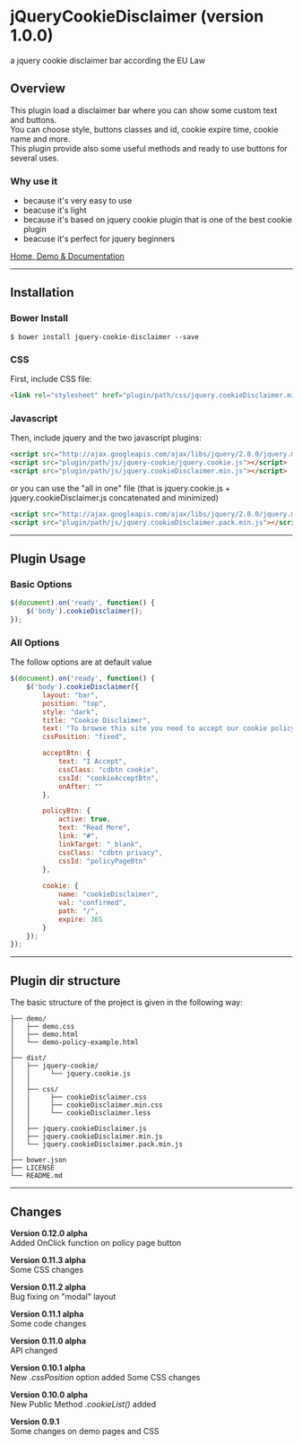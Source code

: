 # jQueryCookieDisclaimer (version 1.0.0)
a jquery cookie disclaimer bar according the EU Law

## Overview
This plugin load a disclaimer bar where you can show some custom text and buttons.<br>
You can choose style, buttons classes and id, cookie expire time, cookie name and more.<br>
This plugin provide also some useful methods and ready to use buttons for several uses.

### Why use it
* because it's very easy to use
* beacuse it's light
* because it's based on jquery cookie plugin that is one of the best cookie plugin
* beacuse it's perfect for jquery beginners

[Home, Demo & Documentation](http://factory.brainleaf.eu/jqueryCookieDisclaimer) 


***


## Installation

### Bower Install
```
$ bower install jquery-cookie-disclaimer --save
```
### CSS
First, include CSS file:
```html
<link rel="stylesheet" href="plugin/path/css/jquery.cookieDisclaimer.min.css">
```

### Javascript
Then, include jquery and the two javascript plugins:
```html
<script src="http://ajax.googleapis.com/ajax/libs/jquery/2.0.0/jquery.min.js"></script>
<script src="plugin/path/js/jquery-cookie/jquery.cookie.js"></script>
<script src="plugin/path/js/jquery.cookieDisclaimer.min.js"></script>
```
or you can use the "all in one" file (that is jquery.cookie.js + jquery.cookieDisclaimer.js concatenated and minimized)
```html
<script src="http://ajax.googleapis.com/ajax/libs/jquery/2.0.0/jquery.min.js"></script>
<script src="plugin/path/js/jquery.cookieDisclaimer.pack.min.js"></script>
```


***


## Plugin Usage

### Basic Options
```javascript
$(document).on('ready', function() {
    $('body').cookieDisclaimer();
});
```

### All Options
The follow options are at default value
```javascript
$(document).on('ready', function() {
    $('body').cookieDisclaimer({
        layout: "bar", 
        position: "top", 
        style: "dark",
        title: "Cookie Disclaimer",
        text: "To browse this site you need to accept our cookie policy.",
        cssPosition: "fixed",

        acceptBtn: {
            text: "I Accept", 
            cssClass: "cdbtn cookie",
            cssId: "cookieAcceptBtn",
            onAfter: "" 
        },

        policyBtn: {
            active: true,
            text: "Read More", 
            link: "#", 
            linkTarget: "_blank",
            cssClass: "cdbtn privacy",
            cssId: "policyPageBtn"
        },
        
        cookie: {
            name: "cookieDisclaimer",
            val: "confirmed",
            path: "/",
            expire: 365
        }  
    });
});
```


***



## Plugin dir structure

The basic structure of the project is given in the following way:

```
├── demo/
│   ├── demo.css
│   ├── demo.html
│   └── demo-policy-example.html
│   
├── dist/
│   ├── jquery-cookie/
│   │     └── jquery.cookie.js
│   │
│   ├── css/
│   │     ├── cookieDisclaimer.css
│   │     ├── cookieDisclaimer.min.css
│   │     └── cookieDisclaimer.less
│   │
│   ├── jquery.cookieDisclaimer.js
│   ├── jquery.cookieDisclaimer.min.js
│   └── jquery.cookieDisclaimer.pack.min.js
│
├── bower.json
├── LICENSE
└── README.md
```



***



## Changes

**Version 0.12.0 alpha**<br>
Added OnClick function on policy page button

**Version 0.11.3 alpha**<br>
Some CSS changes

**Version 0.11.2 alpha**<br>
Bug fixing on "modal" layout

**Version 0.11.1 alpha**<br>
Some code changes

**Version 0.11.0 alpha**<br>
API changed

**Version 0.10.1 alpha**<br>
New *.cssPosition* option added
Some CSS changes

**Version 0.10.0 alpha**<br>
New Public Method *.cookieList()* added

**Version 0.9.1**<br>
Some changes on demo pages and CSS

